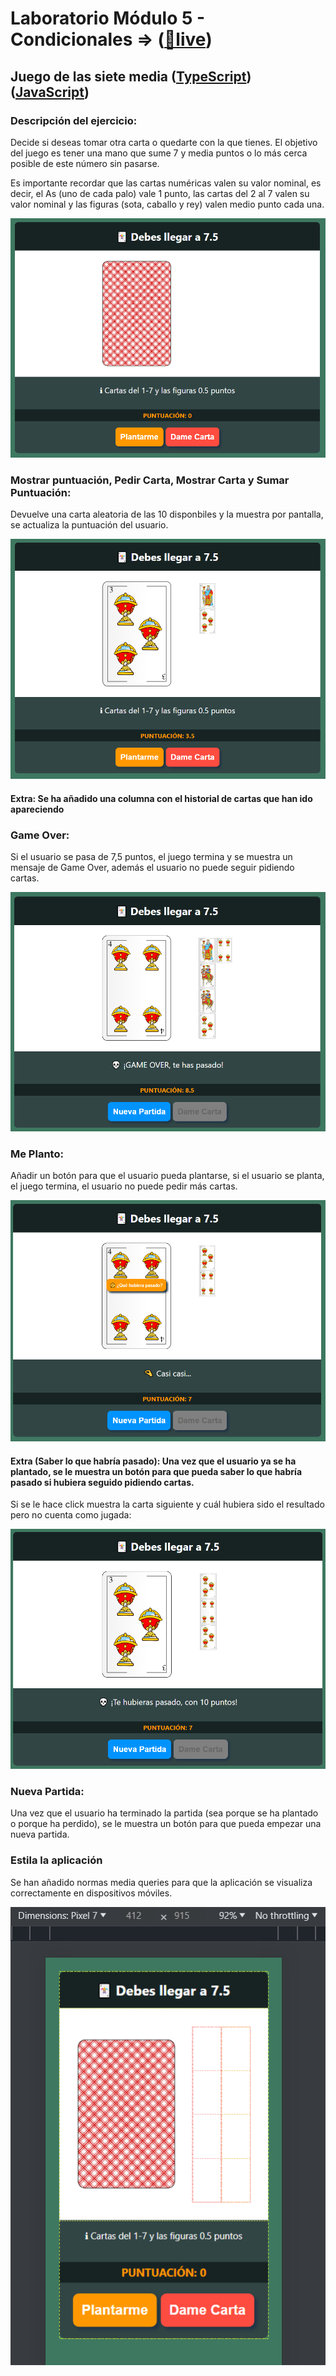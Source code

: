 # Laboratorio Módulo 5 - Condicionales => ([🚀live](https://solitario75.netlify.app))
## Juego de las siete media ([TypeScript](https://github.com/oleojake/bootcampjs-lemoncode/blob/main/lab_05/src/main.ts)) ([JavaScript](https://github.com/oleojake/bootcampjs-lemoncode/blob/main/lab_05/src/main.js))

### Descripción del ejercicio:

Decide si deseas tomar otra carta o quedarte con la que tienes. El objetivo del juego es tener una mano que sume 7 y media puntos o lo más cerca posible de este número sin pasarse.

Es importante recordar que las cartas numéricas valen su valor nominal, es decir, el As (uno de cada palo) vale 1 punto, las cartas del 2 al 7 valen su valor nominal y las figuras (sota, caballo y rey) valen medio punto cada una.


![screen1](src/content/readme_img/screen1.PNG)

### Mostrar puntuación, Pedir Carta, Mostrar Carta y Sumar Puntuación:

Devuelve una carta aleatoria de las 10 disponbiles y la muestra por pantalla, se actualiza la puntuación del usuario.

![screen2](src/content/readme_img/screen2.PNG)

#### Extra: Se ha añadido una columna con el historial de cartas que han ido apareciendo


### Game Over:

Si el usuario se pasa de 7,5 puntos, el juego termina y se muestra un mensaje de Game Over, además el usuario no puede seguir pidiendo cartas.

![screen3](src/content/readme_img/screen3.PNG)


### Me Planto:

Añadir un botón para que el usuario pueda plantarse, si el usuario se planta, el juego termina, el usuario no puede pedir más cartas.

![screen4](src/content/readme_img/screen4.PNG)

#### Extra (Saber lo que habría pasado): Una vez que el usuario ya se ha plantado, se le muestra un botón para que pueda saber lo que habría pasado si hubiera seguido pidiendo cartas.

Si se le hace click muestra la carta siguiente y cuál hubiera sido el resultado pero no cuenta como jugada:

![screen5](src/content/readme_img/screen5.PNG)

### Nueva Partida:

Una vez que el usuario ha terminado la partida (sea porque se ha plantado o porque ha perdido), se le muestra un botón para que pueda empezar una nueva partida.

### Estila la aplicación

Se han añadido normas media queries para que la aplicación se visualiza correctamente en dispositivos móviles.

![screen6](src/content/readme_img/screen6.PNG)